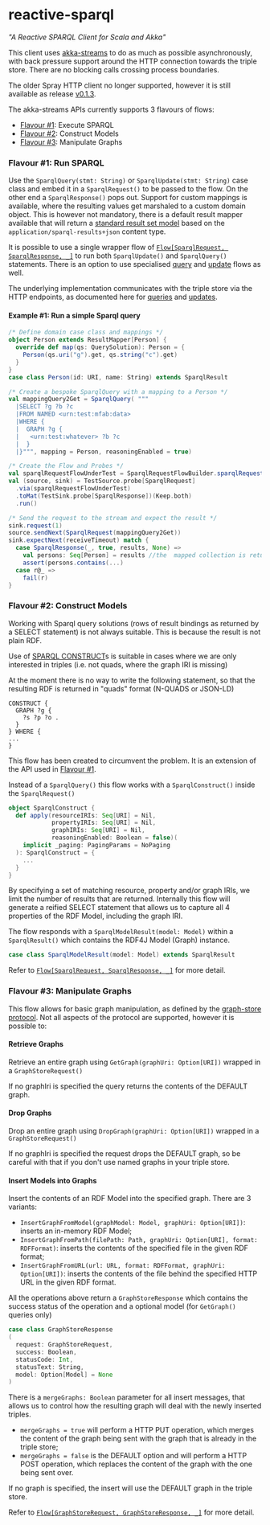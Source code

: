 reactive-sparql
===============

*"A Reactive SPARQL Client for Scala and Akka"*

This client uses [akka-streams](http://doc.akka.io/docs/akka/2.4/scala.html) to do as much as possible asynchronously, with back pressure
support around the HTTP connection towards the triple store. There are no blocking calls crossing process boundaries.

The older Spray HTTP client no longer supported, however it is still available as
release [v0.1.3](https://github.com/modelfabric/reactive-sparql/tree/v0.1.3).

The akka-streams APIs currently supports 3 flavours of flows:

* [Flavour #1](#flavour-1-run-sparql): Execute SPARQL
* [Flavour #2](#flavour-2-construct-models): Construct Models
* [Flavour #3](#flavour-3-manipulate-graphs): Manipulate Graphs

### Flavour #1: Run SPARQL

Use the `SparqlQuery(stmt: String)` or `SparqlUpdate(stmt: String)` case class and embed it in a `SparqlRequest()` to be passed to the flow. On the other end a
`SparqlResponse()` pops out. Support for custom mappings is available, where the resulting values get marshaled to a custom domain object.
This is however not mandatory, there is a default result mapper available that will return a [standard
result set model](src/main/scala/org/modelfabric/sparql/api/ResultSet.scala) based on the `application/sparql-results+json` content type.

It is possible to use a single wrapper flow of [`Flow[SparqlRequest, SparqlResponse, _]`](src/main/scala/org/modelfabric/sparql/stream/client/SparqlRequestFlowBuilder.scala)
to run both `SparqlUpdate()` and `SparqlQuery()` statements. There is an option to use specialised [query](src/main/scala/org/modelfabric/sparql/stream/client/SparqlQueryFlowBuilder.scala)
and [update](src/main/scala/org/modelfabric/sparql/stream/client/SparqlUpdateFlowBuilder.scala) flows as well.

The underlying implementation communicates with the triple store via the HTTP endpoints, as documented here
for [queries](https://www.w3.org/TR/2013/REC-sparql11-query-20130321/)
and [updates](https://www.w3.org/TR/2013/REC-sparql11-update-20130321/).

#### Example #1: Run a simple Sparql query

```scala
/* Define domain case class and mappings */
object Person extends ResultMapper[Person] {
  override def map(qs: QuerySolution): Person = {
    Person(qs.uri("g").get, qs.string("c").get)
  }
}
case class Person(id: URI, name: String) extends SparqlResult

/* Create a bespoke SparqlQuery with a mapping to a Person */
val mappingQuery2Get = SparqlQuery( """
  |SELECT ?g ?b ?c
  |FROM NAMED <urn:test:mfab:data>
  |WHERE {
  |  GRAPH ?g {
  |   <urn:test:whatever> ?b ?c
  |  }
  |}""", mapping = Person, reasoningEnabled = true)

/* Create the Flow and Probes */
val sparqlRequestFlowUnderTest = SparqlRequestFlowBuilder.sparqlRequestFlow(testServerEndpoint)
val (source, sink) = TestSource.probe[SparqlRequest]
  .via(sparqlRequestFlowUnderTest)
  .toMat(TestSink.probe[SparqlResponse])(Keep.both)
  .run()

/* Send the request to the stream and expect the result */
sink.request(1)
source.sendNext(SparqlRequest(mappingQuery2Get))
sink.expectNext(receiveTimeout) match {
  case SparqlResponse(_, true, results, None) =>
    val persons: Seq[Person] = results //the  mapped collection is returned
    assert(persons.contains(...)
  case r@_ =>
    fail(r)
}
```

### Flavour #2: Construct Models

Working with Sparql query solutions (rows of result bindings as returned by a SELECT statement) is not always suitable. This is because the result
is not plain RDF.

Use of [SPARQL CONSTRUCT](https://www.w3.org/TR/sparql11-query/#construct)s is suitable in cases where we are only interested in triples (i.e. not
quads, where the graph IRI is missing)

At the moment there is no way to write the following statement, so that the resulting RDF is returned in "quads" format (N-QUADS or JSON-LD)
```sparql
CONSTRUCT {
  GRAPH ?g {
    ?s ?p ?o .
  }
} WHERE {
...
}
```

This flow has been created to circumvent the problem. It is an extension of the API used in [Flavour #1](#flavour-1-run-sparql).

Instead of a `SparqlQuery()` this flow works with a `SparqlConstruct()` inside the `SparqlRequest()`
```scala
object SparqlConstruct {
  def apply(resourceIRIs: Seq[URI] = Nil,
            propertyIRIs: Seq[URI] = Nil,
            graphIRIs: Seq[URI] = Nil,
            reasoningEnabled: Boolean = false)(
    implicit _paging: PagingParams = NoPaging
  ): SparqlConstruct = {
    ...
  }
}
```
By specifying a set of matching resource, property and/or graph IRIs, we limit the number of results that are returned.
Internally this flow will generate a reified SELECT statement that allows us to capture all 4 properties of the RDF Model, including the graph IRI.

The flow responds with a `SparqlModelResult(model: Model)` within a `SparqlResult()` which contains the RDF4J Model (Graph) instance.
```scala
case class SparqlModelResult(model: Model) extends SparqlResult
```

Refer to [`Flow[SparqlRequest, SparqlResponse, _]`](src/main/scala/org/modelfabric/sparql/stream/client/SparqlConstructToModelFlowBuilder.scala)
for more detail.

### Flavour #3: Manipulate Graphs

This flow allows for basic graph manipulation, as defined by the [graph-store protocol](https://www.w3.org/TR/2013/REC-sparql11-http-rdf-update-20130321/).
Not all aspects of the protocol are supported, however it is possible to:

#### Retrieve Graphs

Retrieve an entire graph using `GetGraph(graphUri: Option[URI])` wrapped in a `GraphStoreRequest()`

If no graphIri is specified the query returns the contents of the DEFAULT graph.

#### Drop Graphs

Drop an entire graph using `DropGraph(graphUri: Option[URI])` wrapped in a `GraphStoreRequest()`

If no graphIri is specified the request drops the DEFAULT graph, so be careful with that if you don't use named graphs in your triple store.

#### Insert Models into Graphs

Insert the contents of an RDF Model into the specified graph. There are 3 variants:

* `InsertGraphFromModel(graphModel: Model, graphUri: Option[URI])`: inserts an in-memory RDF Model;
* `InsertGraphFromPath(filePath: Path, graphUri: Option[URI], format: RDFFormat)`: inserts the contents of the specified file in the given RDF format;
* `InsertGraphFromURL(url: URL, format: RDFFormat, graphUri: Option[URI])`: inserts the contents of the file behind the specified HTTP URL in the given RDF format.

All the operations above return a `GraphStoreResponse` which contains the success status of the operation and a optional model (for `GetGraph()` queries only)
```scala
case class GraphStoreResponse
(
  request: GraphStoreRequest,
  success: Boolean,
  statusCode: Int,
  statusText: String,
  model: Option[Model] = None
)
```

There is a `mergeGraphs: Boolean` parameter for all insert messages, that allows us to control how the resulting graph will deal with
the newly inserted triples.

* `mergeGraphs = true` will perform a HTTP PUT operation, which merges the content of the graph being sent with the graph that
  is already in the triple store;
* `mergeGraphs = false` is the DEFAULT option and will perform a HTTP POST operation, which replaces the content of the graph with
  the one being sent over.

If no graph is specified, the insert will use the DEFAULT graph in the triple store.

Refer to [`Flow[GraphStoreRequest, GraphStoreResponse, _]`](src/main/scala/org/modelfabric/sparql/stream/client/GraphStoreRequestFlowBuilder.scala)
for more detail.
